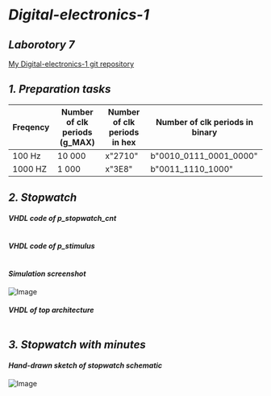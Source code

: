 # *Digital-electronics-1*

## *Laborotory 7*

[My Digital-electronics-1 git repository](https://github.com/shad0w3y3/Digital-electronics-1)

## *1. Preparation tasks*

 Freqency | Number of clk periods (g_MAX) | Number of clk periods in hex | Number of clk periods in binary
---|---|---|---
100 Hz | 10 000 | x"2710" | b"0010_0111_0001_0000"
1000 HZ | 1 000 | x"3E8" | b"0011_1110_1000"


## *2. Stopwatch*

#### *VHDL code of p_stopwatch_cnt*

``` VHDL

```

#### *VHDL code of p_stimulus*

``` VHDL

```

#### *Simulation screenshot*

![Image]()

#### *VHDL of top architecture*

``` VHDL

```

## *3. Stopwatch with minutes*

#### *Hand-drawn sketch of stopwatch schematic*

![Image]()